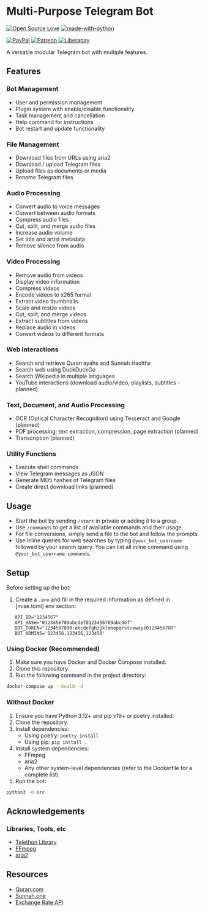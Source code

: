 # Multi-Purpose Telegram Bot

[![Open Source Love](https://badges.frapsoft.com/os/v1/open-source.png?v=103)](https://github.com/ellerbrock/open-source-badges/)
[![made-with-python](https://img.shields.io/badge/Made%20with-Python-1f425f.svg)](https://www.python.org/)

[![PayPal](https://img.shields.io/badge/PayPal-Donate-00457C?style=flat&labelColor=00457C&logo=PayPal&logoColor=white&link=https://www.paypal.me/yshalsager)](https://www.paypal.me/yshalsager)
[![Patreon](https://img.shields.io/badge/Patreon-Support-F96854?style=flat&labelColor=F96854&logo=Patreon&logoColor=white&link=https://www.patreon.com/XiaomiFirmwareUpdater)](https://www.patreon.com/XiaomiFirmwareUpdater)
[![Liberapay](https://img.shields.io/badge/Liberapay-Support-F6C915?style=flat&labelColor=F6C915&logo=Liberapay&logoColor=white&link=https://liberapay.com/yshalsager)](https://liberapay.com/yshalsager)

A versatile modular Telegram bot with multiple features.

## Features

### Bot Management

- User and permission management
- Plugin system with enable/disable functionality
- Task management and cancellation
- Help command for instructions
- Bot restart and update functionality

### File Management

- Download files from URLs using aria2
- Download / upload Telegram files
- Upload files as documents or media
- Rename Telegram files

### Audio Processing

- Convert audio to voice messages
- Convert between audio formats
- Compress audio files
- Cut, split, and merge audio files
- Increase audio volume
- Set title and artist metadata
- Remove silence from audio

### Video Processing

- Remove audio from videos
- Display video information
- Compress videos
- Encode videos to x265 format
- Extract video thumbnails
- Scale and resize videos
- Cut, split, and merge videos
- Extract subtitles from videos
- Replace audio in videos
- Convert videos to different formats

### Web Interactions

- Search and retrieve Quran ayahs and Sunnah Hadiths
- Search web using DuckDuckGo
- Search Wikipedia in multiple languages
- YouTube interactions (download audio/video, playlists, subtitles - planned)

### Text, Document, and Audio Processing

- OCR (Optical Character Recognition) using Tesseract and Google (planned)
- PDF processing: text extraction, compression, page extraction (planned)
- Transcription (planned)

### Utility Functions

- Execute shell commands
- View Telegram messages as JSON
- Generate MD5 hashes of Telegram files
- Create direct download links (planned)

## Usage

- Start the bot by sending `/start` in private or adding it to a group.
- Use `/commands` to get a list of available commands and their usage.
- For file conversions, simply send a file to the bot and follow the prompts.
- Use inline queries for web searches by typing `@your_bot_username` followed by your search query. You can list all
  inline command using `@your_bot_username commands`.

## Setup

Before setting up the bot:

1. Create a `.env` and fill in the required information as defined in [mise.toml] env section:

```dotenv
   API_ID="1234567"
   API_HASH="0123456789abcdef0123456789abcdef"
   BOT_TOKEN="1234567890:abcdefghijklmnopqrstuvwxyz0123456789"
   BOT_ADMINS='123456,123456,123456'
```

### Using Docker (Recommended)

1. Make sure you have Docker and Docker Compose installed.
2. Clone this repository.
3. Run the following command in the project directory:

```bash
docker-compose up --build -d
```

### Without Docker

1. Ensure you have Python 3.12+ and pip v19+ or poetry installed.
2. Clone the repository.
3. Install dependencies:
    - Using poetry: `poetry install`
    - Using pip: `pip install .`
4. Install system dependencies:
    - FFmpeg
    - aria2
    - Any other system-level dependencies (refer to the Dockerfile for a complete list)
5. Run the bot:

```bash
python3 -m src
```

## Acknowledgements

### Libraries, Tools, etc

- [Telethon Library](https://github.com/LonamiWebs/Telethon/)
- [FFmpeg](https://ffmpeg.org/)
- [aria2](https://aria2.github.io/)

## Resources

- [Quran.com](https://quran.com/)
- [Sunnah.one](https://sunnah.one/)
- [Exchange Rate API](https://exchangerate-api.com/)
